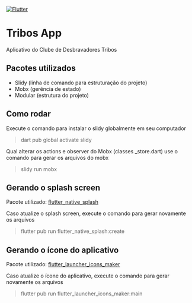 [![Flutter](https://github.com/fabbio204/desbravadorestribos/actions/workflows/build.yml/badge.svg)](https://github.com/fabbio204/desbravadorestribos/actions/workflows/build.yml)

# Tribos App

Aplicativo do Clube de Desbravadores Tribos

## Pacotes utilizados

- Slidy (linha de comando para estruturação do projeto)
- Mobx (gerência de estado)
- Modular (estrutura do projeto)

## Como rodar

Execute o comando para instalar o slidy globalmente em seu computador

> dart pub global activate slidy

Qual alterar os actions e observer do Mobx (classes _store.dart) use o comando para gerar os arquivos do mobx

> slidy run mobx

## Gerando o splash screen

Pacote utilizado: [flutter_native_splash](https://pub.dev/packages/flutter_native_splash)

Caso atualize o splash screen, execute o comando para gerar novamente os arquivos

> flutter pub run flutter_native_splash:create

## Gerando o ícone do aplicativo

Pacote utilizado: [flutter_launcher_icons_maker](https://pub.dev/packages/flutter_launcher_icons_maker)

Caso atualize o ícone do aplicativo, execute o comando para gerar novamente os arquivos

> flutter pub run flutter_launcher_icons_maker:main